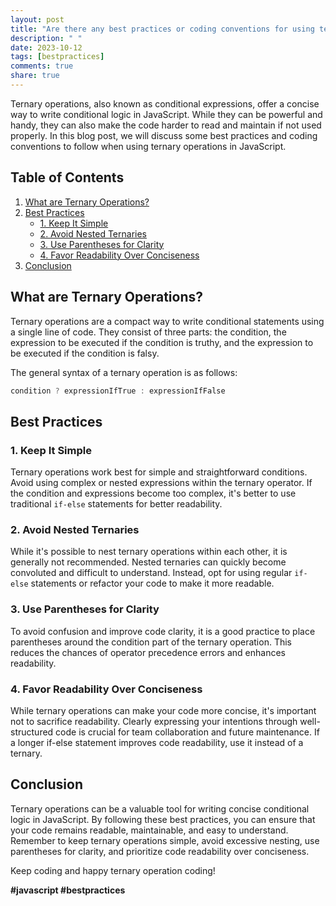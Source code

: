 ```yaml
---
layout: post
title: "Are there any best practices or coding conventions for using ternary operations in JavaScript?"
description: " "
date: 2023-10-12
tags: [bestpractices]
comments: true
share: true
---
```


Ternary operations, also known as conditional expressions, offer a concise way to write conditional logic in JavaScript. While they can be powerful and handy, they can also make the code harder to read and maintain if not used properly. In this blog post, we will discuss some best practices and coding conventions to follow when using ternary operations in JavaScript.

## Table of Contents
1. [What are Ternary Operations?](#what-are-ternary-operations)
2. [Best Practices](#best-practices)
    - [1. Keep It Simple](#keep-it-simple)
    - [2. Avoid Nested Ternaries](#avoid-nested-ternaries)
    - [3. Use Parentheses for Clarity](#use-parentheses-for-clarity)
    - [4. Favor Readability Over Conciseness](#favor-readability-over-conciseness)
3. [Conclusion](#conclusion)

## What are Ternary Operations?

Ternary operations are a compact way to write conditional statements using a single line of code. They consist of three parts: the condition, the expression to be executed if the condition is truthy, and the expression to be executed if the condition is falsy.

The general syntax of a ternary operation is as follows:

```javascript
condition ? expressionIfTrue : expressionIfFalse
```

## Best Practices

### 1. Keep It Simple

Ternary operations work best for simple and straightforward conditions. Avoid using complex or nested expressions within the ternary operator. If the condition and expressions become too complex, it's better to use traditional `if-else` statements for better readability.

### 2. Avoid Nested Ternaries

While it's possible to nest ternary operations within each other, it is generally not recommended. Nested ternaries can quickly become convoluted and difficult to understand. Instead, opt for using regular `if-else` statements or refactor your code to make it more readable.

### 3. Use Parentheses for Clarity

To avoid confusion and improve code clarity, it is a good practice to place parentheses around the condition part of the ternary operation. This reduces the chances of operator precedence errors and enhances readability.

### 4. Favor Readability Over Conciseness

While ternary operations can make your code more concise, it's important not to sacrifice readability. Clearly expressing your intentions through well-structured code is crucial for team collaboration and future maintenance. If a longer if-else statement improves code readability, use it instead of a ternary.

## Conclusion

Ternary operations can be a valuable tool for writing concise conditional logic in JavaScript. By following these best practices, you can ensure that your code remains readable, maintainable, and easy to understand. Remember to keep ternary operations simple, avoid excessive nesting, use parentheses for clarity, and prioritize code readability over conciseness.

Keep coding and happy ternary operation coding!

**#javascript #bestpractices**